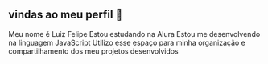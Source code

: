  ## vindas ao meu perfil 👋
Meu nome é Luiz Felipe
Estou estudando na Alura
Estou me desenvolvendo na linguagem JavaScript
Utilizo esse espaço para minha organização e compartilhamento dos meu projetos desenvolvidos

<!--
**luizzfelipe016/luizzfelipe016** is a ✨ _special_ ✨ repository because its `README.md` (this file) appears on your GitHub profile.

Here are some ideas to get you started:

- 🔭 I’m currently working on ...
- 🌱 I’m currently learning ...
- 👯 I’m looking to collaborate on ...
- 🤔 I’m looking for help with ...
- 💬 Ask me about ...
- 📫 How to reach me: ...
- 😄 Pronouns: ...
- ⚡ Fun fact: ...
-->

